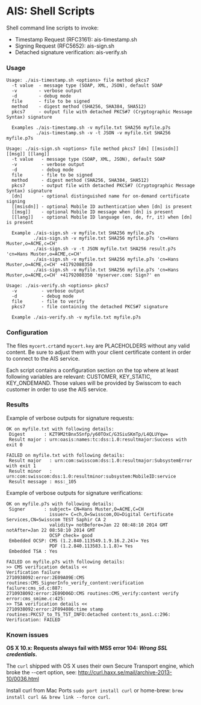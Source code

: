 AIS: Shell Scripts
============

Shell command line scripts to invoke:

* Timestamp Request (RFC3161): ais-timestamp.sh
* Signing Request (RFC5652): ais-sign.sh
* Detached signature verification: ais-verify.sh

### Usage

```
Usage: ./ais-timestamp.sh <options> file method pkcs7
  -t value  - message type (SOAP, XML, JSON), default SOAP
  -v        - verbose output
  -d        - debug mode
  file      - file to be signed
  method    - digest method (SHA256, SHA384, SHA512)
  pkcs7     - output file with detached PKCS#7 (Cryptographic Message Syntax) signature

  Examples ./ais-timestamp.sh -v myfile.txt SHA256 myfile.p7s
           ./ais-timestamp.sh -v -t JSON -v myfile.txt SHA256 myfile.p7s
```

```
Usage: ./ais-sign.sh <options> file method pkcs7 [dn] [[msisdn]] [[msg]] [[lang]]
  -t value   - message type (SOAP, XML, JSON), default SOAP
  -v         - verbose output
  -d         - debug mode
  file       - file to be signed
  method     - digest method (SHA256, SHA384, SHA512)
  pkcs7      - output file with detached PKCS#7 (Cryptographic Message Syntax) signature
  [dn]       - optional distinguished name for on-demand certificate signing
  [[msisdn]] - optional Mobile ID authentication when [dn] is present
  [[msg]]    - optional Mobile ID message when [dn] is present
  [[lang]]   - optional Mobile ID language (en, de, fr, it) when [dn] is present

  Example ./ais-sign.sh -v myfile.txt SHA256 myfile.p7s
          ./ais-sign.sh -v myfile.txt SHA256 myfile.p7s 'cn=Hans Muster,o=ACME,c=CH'
          ./ais-sign.sh -v -t JSON myfile.txt SHA256 result.p7s 'cn=Hans Muster,o=ACME,c=CH'
          ./ais-sign.sh -v myfile.txt SHA256 myfile.p7s 'cn=Hans Muster,o=ACME,c=CH' +41792080350
          ./ais-sign.sh -v myfile.txt SHA256 myfile.p7s 'cn=Hans Muster,o=ACME,c=CH' +41792080350 'myserver.com: Sign?' en
```

```
Usage: ./ais-verify.sh <options> pkcs7
  -v         - verbose output
  -d         - debug mode
  file       - file to verify
  pkcs7      - file containing the detached PKCS#7 signature

  Example ./ais-verify.sh -v myfile.txt myfile.p7s
```

### Configuration

The files `mycert.crt`and `mycert.key` are PLACEHOLDERS without any valid content. Be sure to adjust them with your client certificate content in order to connect to the AIS service.

Each script contains a configuration section on the top where at least following variables are relevant: CUSTOMER, KEY_STATIC, KEY_ONDEMAND.
Those values will be provided by Swisscom to each customer in order to use the AIS service.

### Results

Example of verbose outputs for signature requests:
```
OK on myfile.txt with following details:
 Digest       : KZT9M2tBnx5Snfp/y60TOxC/G3SiuSKmTp/L4QLUYqw=
 Result major : urn:oasis:names:tc:dss:1.0:resultmajor:Success with exit 0
```

```
FAILED on myfile.txt with following details:
 Result major   : urn:com:swisscom:dss:1.0:resultmajor:SubsystemError with exit 1
 Result minor   : urn:com:swisscom:dss:1.0:resultminor:subsystem:MobileID:service
 Result message : mss:_105
```

Example of verbose outputs for signature verifications:
```
OK on myfile.p7s with following details:
 Signer       : subject= CN=Hans Muster,O=ACME,C=CH
                issuer= C=ch,O=Swisscom,OU=Digital Certificate Services,CN=Swisscom TEST Saphir CA 2
                validity= notBefore=Jan 22 08:48:10 2014 GMT notAfter=Jan 22 08:58:10 2014 GMT
                OCSP check= good
 Embedded OCSP: CMS (1.2.840.113549.1.9.16.2.24)= Yes
                PDF (1.2.840.113583.1.1.8)= Yes
 Embedded TSA : Yes
```

```
FAILED on myfile.p7s with following details:
>> CMS verification details <<
Verification failure
2710938092:error:2E09A09E:CMS routines:CMS_SignerInfo_verify_content:verification failure:cms_sd.c:887:
2710938092:error:2E09D06D:CMS routines:CMS_verify:content verify error:cms_smime.c:425:
>> TSA verification details <<
2710938092:error:2F094086:time stamp routines:PKCS7_to_TS_TST_INFO:detached content:ts_asn1.c:296:
Verification: FAILED
```


### Known issues

**OS X 10.x: Requests always fail with MSS error 104: _Wrong SSL credentials_.**

The `curl` shipped with OS X uses their own Secure Transport engine, which broke the --cert option, see: http://curl.haxx.se/mail/archive-2013-10/0036.html

Install curl from Mac Ports `sudo port install curl` or home-brew: `brew install curl && brew link --force curl`.
